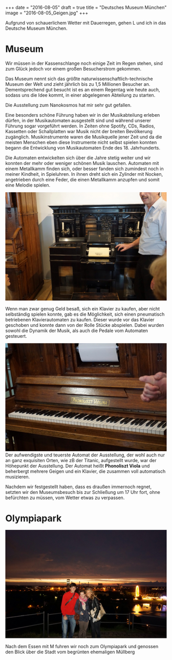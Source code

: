 +++
date = "2016-08-05"
draft = true
title = "Deutsches Museum München"
image = "2016-08-05_Geigen.jpg"
+++

Aufgrund von schauerlichem Wetter mit Dauerregen, 
gehen L und ich in das Deutsche Museum München. 

# Museum
Wir müssen in der Kassenschlange noch einige Zeit
im Regen stehen, sind zum Glück jedoch vor 
einem großen Besucherstrom gekommen.

Das Museum nennt sich das größte naturwissenschaftlich-technische
Museum der Welt und zieht jährlich bis zu 1,5 Millionen Besucher an.
Dementsprechend gut besucht ist es an einem Regentag wie heute auch,
sodass uns die Idee kommt, in einer abgelegenen Abteilung zu starten. 

Die Ausstellung zum Nanokosmos hat mir sehr gut gefallen. 

Eine besonders schöne Führung haben wir in der Musikabteilung 
erleben dürfen, in der Musikautomaten ausgestellt sind und während 
unserer Führung sogar vorgeführt werden. 
In Zeiten ohne Spotify, CDs, Radios, Kassetten oder Schallplatten 
war Musik nicht der breiten Bevölkerung zugänglich. 
Musikinstrumente waren die Musikquelle jener Zeit und da die 
meisten Menschen eben diese Instrumente nicht selbst spielen konnten 
begann die Entwicklung von Musikautomaten Ende des 18. Jahrhunderts. 

Die Automaten entwickelten sich über die Jahre stetig weiter und 
wir konnten der mehr oder weniger schönen Musik lauschen. 
Automaten mit einem Metallkamm finden sich, oder besser fanden 
sich zumindest noch in meiner Kindheit, in Spieluhren. 
In ihnen dreht sich ein Zylinder mit Nocken, angetrieben durch
eine Feder, die einen Metallkamm anzupfen und somit eine Melodie spielen. 

![Klavierautomat](/images/2016-08-05_Klavierautomat.jpg)

Wenn man zwar genug Geld besaß, sich ein 
Klavier zu kaufen, aber nicht selbständig 
spielen konnte, gab es die Möglichkeit, sich einen pneumatisch betriebenen 
Klavierautomaten zu kaufen. 
Dieser wurde vor das Klavier geschoben und konnte dann von der Rolle Stücke abspielen. 
Dabei wurden sowohl die Dynamik der Musik, 
als auch die Pedale vom Automaten gesteuert.  

![Phonoliszt Violina](/images/2016-08-05_Phonoliszt-Violina.jpg)
Der aufwendigste und teuerste Automat der Ausstellung, der wohl auch 
nur an ganz exquisiten Orten, wie zB der Titanic, aufgestellt wurde, 
war der Höhepunkt der Ausstellung. Der Automat heißt **Phonoliszt Viola** 
und beherbergt mehrere Geigen und ein Klavier, die zusammen voll automatisch
musizieren. 

Nachdem wir festgestellt haben, dass es draußen immernoch regnet,
setzten wir den Museumsbesuch bis zur Schließung um 17 Uhr fort,
ohne befürchten zu müssen, vom Wetter etwas zu verpassen. 

# Olympiapark

![Olympiapark](/images/2016-08-05_Olympiapark.jpg)

Nach dem Essen mit M fuhren wir noch zum 
Olympiapark und genossen den Blick über die Stadt vom begrünten ehemaligen Müllberg

